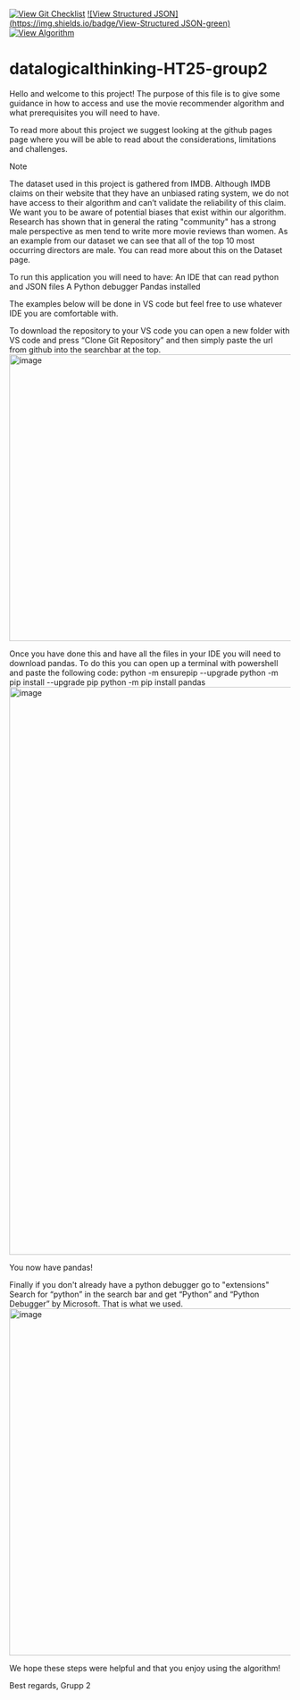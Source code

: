 [![View Git Checklist](https://img.shields.io/badge/View-Git_Checklist-blue)](git-checklist.md)
[![View Structured JSON](https://img.shields.io/badge/View-Structured JSON-green)](structured.json)
[![View Algorithm](https://img.shields.io/badge/View-Algorithm-red)](theMovieRecommenderAlgorithm.py)

# datalogicalthinking-HT25-group2

Hello and welcome to this project! The purpose of this file is to give some guidance in how to access and use the movie recommender algorithm and what prerequisites you will need to have.

To read more about this project we suggest looking at the github pages page where you will be able to read about the considerations, limitations and challenges.

>[!NOTE]
> The dataset used in this project is gathered from IMDB. Although IMDB claims on their website that they have an unbiased rating system, we do not have access to their algorithm and can’t validate the reliability of this claim. We want you to be aware of potential biases that exist within our algorithm. Research has shown that in general the rating "community" has a strong male perspective as men tend to write more movie reviews than women. As an example from our dataset we can see that all of the top 10 most occurring directors are male. You can read more about this on the Dataset page.
 
To run this application you will need to have:
An IDE that can read python and JSON files
A Python debugger
Pandas installed 

The examples below will be done in VS code but feel free to use whatever IDE you are comfortable with.

To download the repository to your VS code you can open a new folder with VS code and press “Clone Git Repository” and then simply paste the url from github into the searchbar at the top.
<img width="1215" height="513" alt="image" src="https://github.com/user-attachments/assets/afc2b0b3-75dd-44ea-b971-57eed3623704" />

Once you have done this and have all the files in your IDE you will need to download pandas.
To do this you can open up a terminal with powershell and paste the following code:
python -m ensurepip --upgrade python -m pip install --upgrade pip python -m pip install pandas
<img width="1905" height="1016" alt="image" src="https://github.com/user-attachments/assets/4e95a16e-c3b7-4bef-aa1c-6f5b1d0b351e" />

You now have pandas!

Finally if you don't already have a python debugger go to "extensions" 
Search for “python” in the search bar and get “Python” and “Python Debugger” by Microsoft. That is what we used.
<img width="646" height="621" alt="image" src="https://github.com/user-attachments/assets/67382954-4b05-4d24-b6d3-75ca135156b1" />

We hope these steps were helpful and that you enjoy using the algorithm!

Best regards,
Grupp 2
